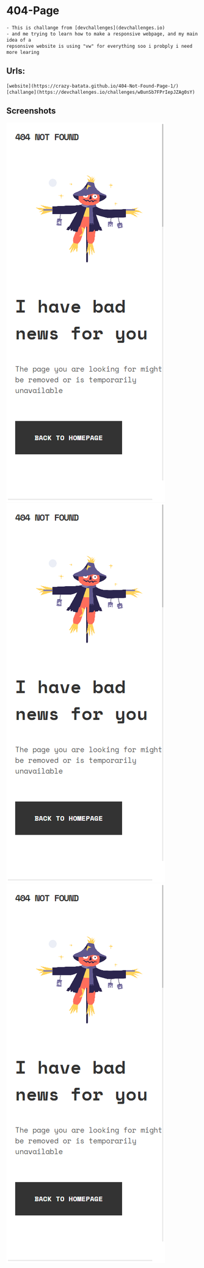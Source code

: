 
# 404-Page
    - This is challange from [devchallenges](devchallenges.io)
    - and me trying to learn how to make a responsive webpage, and my main idea of a 
    repsonsive website is using "vw" for everything soo i probply i need more learing 
## Urls:
    [website](https://crazy-batata.github.io/404-Not-Found-Page-1/)
    [challange](https://devchallenges.io/challenges/wBunSb7FPrIepJZAg0sY)
## Screenshots
![phone 415*990](./screenshots/phone.png)
![tablet 768*908](./screenshots/phone.png)
![pc 1990*1070](./screenshots/phone.png)